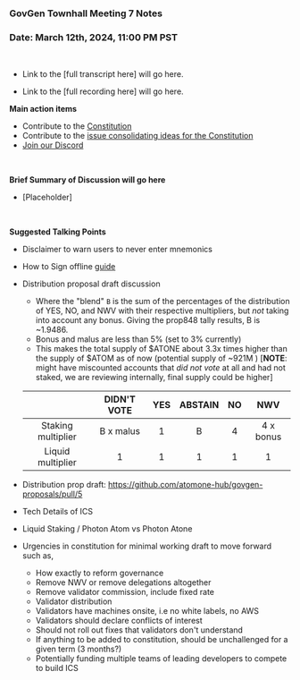 ### **GovGen Townhall Meeting 7 Notes**

### Date: March 12th, 2024, 11:00 PM PST

<br> 

- Link to the [full transcript here] will go here.

- Link to the [full recording here] will go here.

**Main action items**

- Contribute to the [Constitution](https://github.com/atomone-hub/genesis/blob/a9b9d9d5a2440fb623d3bad3c672ae4754377b00/CONSTITUTION.md)
- Contribute to the [issue consolidating ideas for the Constitution](https://github.com/atomone-hub/genesis/issues/136)
- [Join our Discord](https://discord.gg/atomone)

<br> 

**Brief Summary of Discussion will go here**

- [Placeholder]
<br>

**Suggested Talking Points**

- Disclaimer to warn users to never enter mnemonics
- How to Sign offline [guide](https://github.com/atomone-hub/govgen-proposals/pull/4/commits/6cfb38a8a91a2bcee05702e943ab798a0802e792#diff-a7643cd2dc642a9e33a40b4ab154dd43a4fb749485d1c1d5fa6e21eef278fe7c)
- Distribution proposal draft discussion
     - Where the "blend" `B` is the sum of the percentages of the distribution of YES, NO, and NWV with their respective multipliers, but *not* taking into account any bonus. Giving the prop848 tally results, B is ~1.9486.
     - Bonus and malus are less than 5% (set to 3% currently)
     - This makes the total supply of $ATONE about 3.3x times higher than the supply of $ATOM as of now (potential supply of ~921M ) [**NOTE**: might have miscounted accounts that *did not vote* at all and had not staked, we are reviewing internally, final supply could be higher]
       
     |                    |  DIDN'T VOTE  | YES | ABSTAIN | NO |    NWV    |
     |:------------------:|:-------------:|:---:|:-------:|:--:|:---------:|
     | Staking multiplier | B x malus |  1  |  B  |  4 | 4 x bonus |
     | Liquid multiplier  |       1       |  1  |    1    |  1 |     1     |

- Distribution prop draft: https://github.com/atomone-hub/govgen-proposals/pull/5
 
- Tech Details of ICS
- Liquid Staking / Photon Atom vs Photon Atone
- Urgencies in constitution for minimal working draft to move forward such as,
  - How exactly to reform governance
  - Remove NWV or remove delegations altogether
  - Remove validator commission, include fixed rate
  - Validator distribution
  - Validators have machines onsite, i.e no white labels, no AWS
  - Validators should declare conflicts of interest
  - Should not roll out fixes that validators don't understand
  - If anything to be added to constitution, should be unchallenged for a given term (3 months?)
  - Potentially funding multiple teams of leading developers to compete to build ICS
